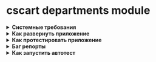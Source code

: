 
# cscart departments module

<details>
	<summary><b>Системные требования</b></summary>
    - ОС  Windows 10
    - Версия php 7.1
    - OpenServer 5.3.7
    - MySQL
    - cs-cart 4.14.1 SP1
</details>

<details>
	<summary><b>Как развернуть приложение</b></summary><br>

+ Поместить чистый магазин в папку локального сервера<br>


+ Создать свою базу данных с пользователем и паролем для доступа<br>


+ В корневой папке, в файле config.local.php прописать свои настройки подключения к базе данных<br>


+ в папке var/backups лежит backup базы данных, ее нужно разархивировать и импортировать в Вашу пустую базу данных<br>


+ в папке images скопировать папку department и вставить в новый магазин по тому же пути<br>


+ в папке app/controllers/backend файл departments.php поместить в новый магазин по тому же пути<br>


+ в папке app/controllers/frontend файл departments.php поместить в новый магазин по тому же пути<br>


+ в папке app/functions файл fn.departments.php поместить в новый магазин по тому же пути и подключить этот файл в файле init.php, который находится в корневой папке магазина<br>


+ в папке design/backend/templates/views скопировать папку departments и сохранить в новом магазине по тому же пути<br>


+ в папке design/themes/responsive/templates/views скопировать папку departments и сохранить в новом магазине по тому же пути<br>


+ в папке app/schemas/menu скопировать menu.php и вставить с заменой в новом магазине по тому же пути<br>
</details>

<details>
	<summary><b>Как протестировать приложение</b></summary><br>

1. Создание отдела
    + Навести мышку на вкладку "Покупатели";
    + Кликнуть по пункту "Отделы";
    + Кликнуть по кнопке добавления отдела;
    + Написать всю необходимую информацию об отделе;
    + Выбрать руководителя;
    + Выбрать сотрудников.<br>
   

   <b>Ожидаемый результат:<b><br>
   На странице менеджмента отделов и на витрине должен появиться новый отдел.


2. Удаление отдела
    + Перейти в отделы (см. пункт 1);
    + Cпособ 1:
      + На странице менеджмента отделов навести мышку на удаляемый отдел в пространство между датой создания и статусом;
      + В пространстве появится tools list, кликом мышки выбираем опцию "Удалить".
    + Способ 2:
      + Перейти на страницу редактирования отдела;
      + В шапке административной части, около кнопки "Сохранить" находится tools list;
      + Кликом по tools list выбираем "Удалить".<br>
      
<b>Ожидаемый результат:<b><br>
Отдел будет удален и на странице менеджмента отделов и на витрине.


3. Просмотр сотрудников на витрине
   + Перейти на витрину (в шапке административной части иконка тележки);
   + В шапке витрины, в самой верхней ее части, около ссылки "Информация", нажать на ссылку "Отделы";
   + Выбрать интересующий отдел;
   + Посмотреть сотрудников.<br>
   

<b>Ожидаемый результат:<b><br>
   В карточке отдела должна присутствовать таблица с краткой информацией о сотрудниках.
</details>

<details>
	<summary><b>Баг репорты</b></summary><br>

1. Баг №1
   + Шаги воспроизведения:
      + Зайти в административную панель сайта;
      + Перейти в "Отделы";
      + Нажать на кнопку создания отдела;
      + Добавить руководителя;
      + Добавить сотрудников;<br>


   <b>Ожидаемый результат:<b><br>
      На странице должны появится пользователи и их email.

   <b>Фактический результат:<b><br>
     На странице появляются пользователи, но их email не отображаются.

2. Баг №2
    + Шаги воспроизведения:
      + Зайти в административную панель сайта;
      + Перейти в отделы;
      + В сайдбаре поиска по отделам написать название интересующего отдела;
      + Нажать кнопку "Найти".
   

   <b>Ожидаемый результат:<b><br>
   Сайдбар должен найти и отобразить искомый отдел.

   <b>Фактический результат:<b><br>
   Поиск не срабатывает и мы не переносимся к искомому отделу.
3. Баг №3
    + Шаги воспроизведения:
      + Перейти в витрину магазина;
      + Зайти в Отделы;
      + Зайти в карточку отдела.
      
    
<b>Ожидаемый результат:<b><br>
    В карточке отдела должна присутствовать таблица с краткой информацией о сотрудниках, которая будет иметь табличную верстку и распологаться во всю ширину контейнера и иметь границы строк.

<b>Фактический результат:<b><br>
    Таблица не имеет границ, прижата к левой части контейнера, имеет неудобное представление для восприятия.
</details>

<details>
	<summary><b>Как запустить автотест</b></summary><br>

+ В папке var/tools установлен codeception;
+ В папке var/tools/tests в файле acceptance.suite.yml прописать Ваш URL магазина;
+ Из консоли зайти в var/tools и прописать команду "php vendor/bin/codecept run --steps";
+ Дождаться окончания автотеста.<br>

</details>
